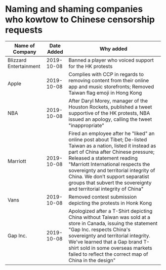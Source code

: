 # Naming and shaming companies who kowtow to Chinese censorship requests

| Name of Company | Date Added | Why added |
| --------------- | ---------- | --------- |
| Blizzard Entertainment | 2019-10-08 | Banned a player who voiced support for the HK protests |
| Apple | 2019-10-08 | Complies with CCP in regards to removing content from their online app and music storefronts; Removed Taiwan flag emoji in Hong Kong |
| NBA | 2019-10-08 | After Daryl Morey, manager of the Houston Rockets, published a tweet supportive of the HK protests, NBA issued an apology, calling the tweet "inappropriate" |
| Marriott | 2019-10-08 | Fired an employee after he "liked" an online post about Tibet; De-listed Taiwan as a nation, listed it instead as part of China after Chinese pressure; Released a statement reading "Marriott International respects the sovereignty and territorial integrity of China. We don’t support separatist groups that subvert the sovereignty and territorial integrity of China" | 
| Vans | 2019-10-08 | Removed contest submission depicting the protests in Honk Kong |
| Gap Inc. | 2019-10-08 | Apologized after a T-Shirt depicting China without Taiwan was sold at a store in Canada, issuing the statement "Gap Inc. respects China's sovereignty and territorial integrity. We've learned that a Gap brand T-shirt sold in some overseas markets failed to reflect the correct map of China in the design" | 
